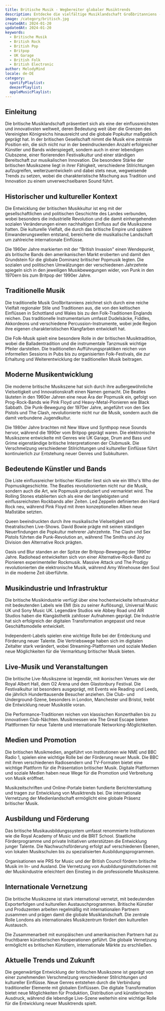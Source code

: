 ```yaml
---
title: Britische Musik - Wegbereiter globaler Musiktrends
description: Entdecke die vielfältige Musiklandschaft Großbritanniens - Von traditioneller Folk-Musik bis zu modernem Indie-Rock
image: /category/britisch.jpg
createdAt: 2024-01-20
updatedAt: 2024-01-20
keywords:
  - Britische Musik
  - British Rock
  - British Pop
  - Britpop
  - UK Garage
  - British Folk
  - British Electronic
author: MelodyMind
locale: de-DE
category:
  spotifyPlaylist: 
  deezerPlaylist: 
  appleMusicPlaylist: 
---
```


## Einleitung

Die britische Musiklandschaft präsentiert sich als eine der einflussreichsten und innovativsten weltweit, deren Bedeutung weit über die Grenzen des Vereinigten Königreichs hinausreicht und die globale Popkultur maßgeblich geprägt hat. In der britischen Gesellschaft nimmt die Musik eine zentrale Position ein, die sich nicht nur in der beeindruckenden Anzahl erfolgreicher Künstler und Bands widerspiegelt, sondern auch in einer lebendigen Clubszene, einer florierenden Festivalkultur und einer ständigen Bereitschaft zur musikalischen Innovation. Die besondere Stärke der britischen Musikszene liegt in ihrer Fähigkeit, verschiedene Stilrichtungen aufzugreifen, weiterzuentwickeln und dabei stets neue, wegweisende Trends zu setzen, wobei die charakteristische Mischung aus Tradition und Innovation zu einem unverwechselbaren Sound führt.

## Historischer und kultureller Kontext

Die Entwicklung der britischen Musikkultur ist eng mit der gesellschaftlichen und politischen Geschichte des Landes verbunden, wobei besonders die industrielle Revolution und die damit einhergehenden sozialen Veränderungen einen nachhaltigen Einfluss auf die Musikszene hatten. Die kulturelle Vielfalt, die durch das britische Empire und spätere Einwanderungswellen entstand, bereicherte die musikalische Landschaft um zahlreiche internationale Einflüsse.

Die 1960er Jahre markierten mit der "British Invasion" einen Wendepunkt, als britische Bands den amerikanischen Markt eroberten und damit den Grundstein für die globale Dominanz britischer Popmusik legten. Die sozialen und politischen Umwälzungen der verschiedenen Jahrzehnte spiegeln sich in den jeweiligen Musikbewegungen wider, von Punk in den 1970ern bis zum Britpop der 1990er Jahre.

## Traditionelle Musik

Die traditionelle Musik Großbritanniens zeichnet sich durch eine reiche Vielfalt regionaler Stile und Traditionen aus, die von den keltischen Einflüssen in Schottland und Wales bis zu den Folk-Traditionen Englands reichen. Das traditionelle Instrumentarium umfasst Dudelsäcke, Fiddles, Akkordeons und verschiedene Percussion-Instrumente, wobei jede Region ihre eigenen charakteristischen Klangfarben entwickelt hat.

Die Folk-Musik spielt eine besondere Rolle in der britischen Musiktradition, wobei die Balladentradition und die instrumentale Tanzmusik wichtige Pfeiler darstellen. Die traditionellen Aufführungspraktiken reichen von informellen Sessions in Pubs bis zu organisierten Folk-Festivals, die zur Erhaltung und Weiterentwicklung der traditionellen Musik beitragen.

## Moderne Musikentwicklung

Die moderne britische Musikszene hat sich durch ihre außergewöhnliche Vielseitigkeit und Innovationskraft einen Namen gemacht. Die Beatles läuteten in den 1960er Jahren eine neue Ära der Popmusik ein, gefolgt von Prog-Rock-Bands wie Pink Floyd und Heavy-Metal-Pionieren wie Black Sabbath. Die Punk-Bewegung der 1970er Jahre, angeführt von den Sex Pistols und The Clash, revolutionierte nicht nur die Musik, sondern auch die damit verbundene Jugendkultur.

Die 1980er Jahre brachten mit New Wave und Synthpop neue Sounds hervor, während die 1990er vom Britpop geprägt waren. Die elektronische Musikszene entwickelte mit Genres wie UK Garage, Drum and Bass und Grime eigenständige britische Interpretationen der Clubmusik. Die Verschmelzung verschiedener Stilrichtungen und kultureller Einflüsse führt kontinuierlich zur Entstehung neuer Genres und Subkulturen.

## Bedeutende Künstler und Bands

Die Liste einflussreicher britischer Künstler liest sich wie ein Who's Who der Popmusikgeschichte. The Beatles revolutionierten nicht nur die Musik, sondern auch die Art, wie Popmusik produziert und vermarktet wird. The Rolling Stones etablierten sich als eine der langlebigsten und einflussreichsten Rockbands aller Zeiten. Led Zeppelin definierten den Hard Rock neu, während Pink Floyd mit ihren konzeptionellen Alben neue Maßstäbe setzten.

Queen beeindruckten durch ihre musikalische Vielseitigkeit und theatralischen Live-Shows. David Bowie prägte mit seinen ständigen Neuerfindungen die Popkultur mehrerer Jahrzehnte. The Clash und Sex Pistols führten die Punk-Revolution an, während The Smiths und Joy Division den Alternative Rock prägten.

Oasis und Blur standen an der Spitze der Britpop-Bewegung der 1990er Jahre. Radiohead entwickelten sich von einer Alternative-Rock-Band zu Pionieren experimenteller Rockmusik. Massive Attack und The Prodigy revolutionierten die elektronische Musik, während Amy Winehouse den Soul in die moderne Zeit überführte.

## Musikindustrie und Infrastruktur

Die britische Musikindustrie verfügt über eine hochentwickelte Infrastruktur mit bedeutenden Labels wie EMI (bis zu seiner Auflösung), Universal Music UK und Sony Music UK. Legendäre Studios wie Abbey Road und AIR Studios haben die Klangästhetik zahlloser Aufnahmen geprägt. Die Industrie hat sich erfolgreich der digitalen Transformation angepasst und neue Geschäftsmodelle entwickelt.

Independent-Labels spielen eine wichtige Rolle bei der Entdeckung und Förderung neuer Talente. Die Vertriebswege haben sich im digitalen Zeitalter stark verändert, wobei Streaming-Plattformen und soziale Medien neue Möglichkeiten für die Vermarktung britischer Musik bieten.

## Live-Musik und Veranstaltungen

Die britische Live-Musikszene ist legendär, mit ikonischen Venues wie der Royal Albert Hall, dem O2 Arena und dem Glastonbury Festival. Die Festivalkultur ist besonders ausgeprägt, mit Events wie Reading und Leeds, die jährlich Hunderttausende Besucher anziehen. Die Club- und Underground-Szene, besonders in London, Manchester und Bristol, treibt die Entwicklung neuer Musikstile voran.

Die Performance-Traditionen reichen von klassischen Konzerthallen bis zu innovativen Club-Nächten. Musikmessen wie The Great Escape bieten Plattformen für neue Talente und internationale Networking-Möglichkeiten.

## Medien und Promotion

Die britischen Musikmedien, angeführt von Institutionen wie NME und BBC Radio 1, spielen eine wichtige Rolle bei der Förderung neuer Musik. Die BBC mit ihren verschiedenen Radiosendern und TV-Formaten bietet eine wichtige Plattform für die Präsentation britischer Musik. Digitale Plattformen und soziale Medien haben neue Wege für die Promotion und Verbreitung von Musik eröffnet.

Musikzeitschriften und Online-Portale bieten fundierte Berichterstattung und tragen zur Entwicklung von Musiktrends bei. Die internationale Vernetzung der Medienlandschaft ermöglicht eine globale Präsenz britischer Musik.

## Ausbildung und Förderung

Das britische Musikausbildungssystem umfasst renommierte Institutionen wie die Royal Academy of Music und die BRIT School. Staatliche Förderprogramme und private Initiativen unterstützen die Entwicklung junger Talente. Die Nachwuchsförderung erfolgt auf verschiedenen Ebenen, von lokalen Musikschulen bis zu spezialisierten Ausbildungsprogrammen.

Organisationen wie PRS for Music und der British Council fördern britische Musik im In- und Ausland. Die Vernetzung von Ausbildungsinstitutionen mit der Musikindustrie erleichtert den Einstieg in die professionelle Musikszene.

## Internationale Vernetzung

Die britische Musikszene ist stark international vernetzt, mit bedeutenden Exporterfolgen und kulturellen Austauschprogrammen. Britische Künstler und Produzenten arbeiten regelmäßig mit internationalen Partnern zusammen und prägen damit die globale Musiklandschaft. Die zentrale Rolle Londons als internationales Musikzentrum fördert den kulturellen Austausch.

Die Zusammenarbeit mit europäischen und amerikanischen Partnern hat zu fruchtbaren künstlerischen Kooperationen geführt. Die globale Vernetzung ermöglicht es britischen Künstlern, internationale Märkte zu erschließen.

## Aktuelle Trends und Zukunft

Die gegenwärtige Entwicklung der britischen Musikszene ist geprägt von einer zunehmenden Verschmelzung verschiedener Stilrichtungen und kultureller Einflüsse. Neue Genres entstehen durch die Verbindung traditioneller Elemente mit globalen Einflüssen. Die digitale Transformation bietet neue Möglichkeiten für Produktion, Distribution und künstlerischen Ausdruck, während die lebendige Live-Szene weiterhin eine wichtige Rolle für die Entwicklung neuer Musiktrends spielt.
